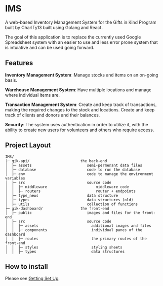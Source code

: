 # IMS
A web-based Inventory Management System for the Gifts in Kind Program built by CharITy13 built using Golang and React.

The goal of this application is to replace the currently used Google Spreadsheet system with an easier to use and less error prone system that is intuiative and can be used going forward.

## Features
**Inventory Management System**: Manage stocks and items on an on-going basis.

**Warehouse Management System**: Have multiple locations and manage where individual items are.

**Transaction Management System**: Create and keep track of transactions, making the required changes to the stock and locations. Create and keep track of clients and donors and their balances.

**Security**: The system uses authentication in order to utilize it, with the ability to create new users for volunteers and others who require access.

## Project Layout

    IMS/
    ├─ gik-api/                       the back-end
    │  ├─ assets                         semi-permenant data files
    │  ├─ database                       code to run the database
    │  ├─ env                            code to manage the environment variables
    │  ├─ src                            source code
    │  │  ├─ middleware                      middleware code
    │  │  ├─ routers                         router + endpoints
    │  ├─ type_news                      data structure
    │  ├─ types                          data structures (old)
    │  ├─ utils                          collection of functions
    ├─ gik-dashboard/                 the front-end
    │  ├─ public                         images and files for the front-end
    │  ├─ src                            source code
    │  │  ├─ assets                        additional images and files
    │  │  ├─ components                    individual panes of the dashboard
    │  │  ├─ routes                        the primary routes of the front-end
    │  │  ├─ styles                        styling sheets
    │  │  ├─ types                         data structures

## How to install

Please see [Getting Set Up](../../wiki/Getting-Set-Up).
